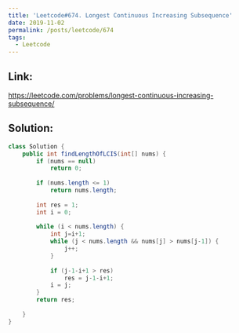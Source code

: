 ```yaml
---
title: 'Leetcode#674. Longest Continuous Increasing Subsequence'
date: 2019-11-02
permalink: /posts/leetcode/674
tags:
  - Leetcode
---
```

## Link: ##
https://leetcode.com/problems/longest-continuous-increasing-subsequence/

## Solution: ##
```java
class Solution {
    public int findLengthOfLCIS(int[] nums) {
        if (nums == null) 
            return 0;
        
        if (nums.length <= 1)
            return nums.length;
        
        int res = 1;
        int i = 0;
        
        while (i < nums.length) {
            int j=i+1;
            while (j < nums.length && nums[j] > nums[j-1]) {
                j++;
            }
            
            if (j-1-i+1 > res)
                res = j-1-i+1;
            i = j;
        }
        return res;
        
    }
}
```
